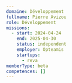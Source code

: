 ```yaml
---
domaine: Développement
fullname: Pierre Avizou
role: Développement
missions:
  - start: 2024-04-24
    end: 2025-04-30
    status: independent
    employer: Opteamis
    startups:
      - reva
memberType: beta
competences: []
---
```


